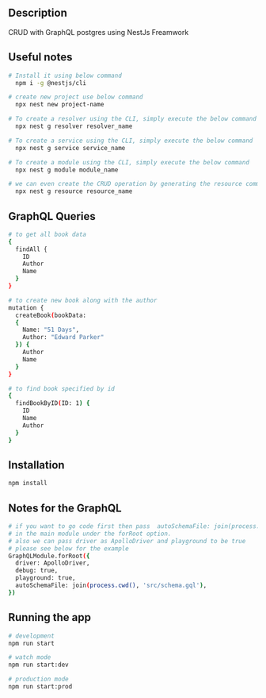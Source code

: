 ## Description

CRUD with GraphQL postgres using NestJs Freamwork

## Useful notes

```bash
# Install it using below command
  npm i -g @nestjs/cli
```

```bash
# create new project use below command
  npx nest new project-name
```

```bash
# To create a resolver using the CLI, simply execute the below command
  npx nest g resolver resolver_name
```

```bash
# To create a service using the CLI, simply execute the below command
  npx nest g service service_name
```

```bash
# To create a module using the CLI, simply execute the below command
  npx nest g module module_name
```

```bash
# we can even create the CRUD operation by generating the resource command
  npx nest g resource resource_name
```

## GraphQL Queries

```bash
# to get all book data
{
  findAll {
    ID
    Author
    Name
  }
}

# to create new book along with the author
mutation {
  createBook(bookData:
  {
    Name: "51 Days",
    Author: "Edward Parker"
  }) {
    Author
    Name
  }
}

# to find book specified by id
{
  findBookByID(ID: 1) {
    ID
    Name
    Author
  }
}
```

## Installation

```bash
npm install
```

## Notes for the GraphQL

```bash
# if you want to go code first then pass  autoSchemaFile: join(process.cwd(), 'src/schema.gql')
# in the main module under the forRoot option.
# also we can pass driver as ApolloDriver and playground to be true
# please see below for the example
GraphQLModule.forRoot({
  driver: ApolloDriver,
  debug: true,
  playground: true,
  autoSchemaFile: join(process.cwd(), 'src/schema.gql'),
})
```

## Running the app

```bash
# development
npm run start

# watch mode
npm run start:dev

# production mode
npm run start:prod
```
